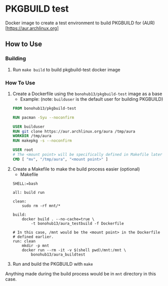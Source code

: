 # PKGBUILD test
Docker image to create a test environment to build PKGBUILD for (AUR)[https://aur.archlinux.org]

## How to Use
### Building
1. Run `make build` to build pkgbuild-test docker image

### How To Use
1. Create a Dockerfile using the `bonohub13/pkgbuild-test` image as a base
    - Example: (note: `builduser` is the default user for building PKGBUILD)
    ``` dockerfile
    FROM bonohub13/pkgbuild-test

    RUN pacman -Syu --noconfirm
    
    USER builduser
    RUN git clone https://aur.archlinux.org/aura /tmp/aura
    WORKDIR /tmp/aura
    RUN makepkg -s --noconfirm

    USER root
    # The <mount point> will be specifically defined in Makefile later
    CMD [ "mv", "/tmp/aura", "<mount point>" ]
    ```
2. Create a Makefile to make the build process easier (optional)
    - Makefile
    ``` make
    SHELL:=bash

    all: build run

    clean:
        sudo rm -rf mnt/*

    build:
        docker build . --no-cache=true \
            -t bonohub13/aura_testbuild -f Dockerfile

    # In this case, /mnt would be the <mount point> in the Dockerfile
    # defined earlier.
    run: clean
        mkdir -p mnt
        docker run --rm -it -v $(shell pwd)/mnt:/mnt \
            bonohub13/aura_buildtest
    ```
3. Run and build the PKGBUILD with `make`

Anything made during the build process would be in `mnt`
directory in this case.
